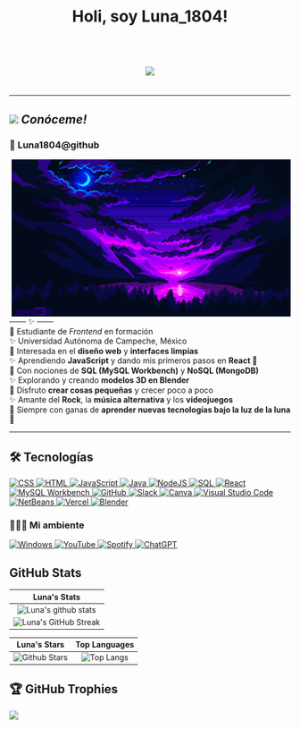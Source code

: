 <h1 align="center">
Holi, soy Luna_1804!
<br>
<br/>
  
<p align="center"> 
  <a href="https://github.com/DenverCoder1/readme-typing-svg">
    <img src="https://readme-typing-svg.herokuapp.com?lines=Ingeniería+Estudiante+Frontend;SQL+SMDB+Workbench80;Aprendiendo+React;Apasionada+del+3D+y+Blender;Siempre+bajo+la+luz+de+la+luna&center=true&width=460&height=70&color=9d4edd&font=Nunito">
  </a>
</p>

<hr>

## <img src="https://media.giphy.com/media/ObNTw8Uzwy6KQ/giphy.gif" width="30px">&nbsp;***Conóceme!***

### 🌌 **Luna1804@github**  
 <img align="right" src="elwuaxy00md71.gif" alt="Unfortunately I didn't find the author of the pic, feel free to open a pull request if found" width="500" />

─── ✨ ───  
🌙 Estudiante de *Frontend* en formación  
✨ Universidad Autónoma de Campeche, México  
🌙 Interesada en el **diseño web** y **interfaces limpias**  
✨ Aprendiendo **JavaScript** y dando mis primeros pasos en **React 🚀**  
🌙 Con nociones de **SQL (MySQL Workbench)** y **NoSQL (MongoDB)**  
✨ Explorando y creando **modelos 3D en Blender**  
🌙 Disfruto **crear cosas pequeñas** y crecer poco a poco  
✨ Amante del **Rock**, la **música alternativa** y los **videojuegos**  
🌱 Siempre con ganas de **aprender nuevas tecnologías bajo la luz de la luna🌙**

<HR>

## 🛠️ Tecnologías


<p align="left">

<!-- CSS -->
<a href="https://github.com/search?q=user%3ADenverCoder1+is%3Arepo+language%3Acss">
  <img alt="CSS" src="https://img.shields.io/badge/CSS-%23A97BFF.svg?logo=css3&logoColor=white">
</a>

<!-- HTML -->
<a href="https://github.com/search?q=user%3ADenverCoder1+is%3Arepo+language%3Ahtml">
  <img alt="HTML" src="https://img.shields.io/badge/HTML-%23CBA0FF.svg?logo=html5&logoColor=white">
</a>

<!-- JavaScript -->
<a href="https://github.com/search?q=user%3ADenverCoder1+is%3Arepo+language%3Ajavascript">
  <img alt="JavaScript" src="https://img.shields.io/badge/JavaScript-%23D1B3FF.svg?logo=javascript&logoColor=black">
</a>

<!-- Java -->
<a href="https://github.com/search?q=user%3ADenverCoder1+is%3Arepo+language%3Ajava">
  <img alt="Java" src="https://img.shields.io/badge/Java-%236D4EFF.svg?logo=java&logoColor=white">
</a>

<!-- NodeJS -->
<a href="https://github.com/search?q=user%3ADenverCoder1+is%3Arepo+language%3Anodejs">
  <img alt="NodeJS" src="https://img.shields.io/badge/Node.js-%238C66FF.svg?logo=node.js&logoColor=white">
</a>

<!-- SQL -->
<a href="https://github.com/search?q=user%3ADenverCoder1+is%3Arepo+language%3Asql">
  <img alt="SQL" src="https://img.shields.io/badge/SQL-%239966FF.svg?logo=amazon-dynamodb&logoColor=white">
</a>

<!-- React -->
<a href="https://react.dev/" target="_blank">
  <img alt="React" src="https://img.shields.io/badge/React-%23B699FF.svg?logo=react&logoColor=black">
</a>

<!-- MySQL Workbench -->
<a href="https://www.mysql.com/products/workbench/" target="_blank">
  <img alt="MySQL Workbench" src="https://img.shields.io/badge/MySQL%20Workbench-%238C7FFF.svg?logo=mysql&logoColor=white">
</a>

<!-- GitHub -->
<a href="https://github.com/" target="_blank">
  <img alt="GitHub" src="https://img.shields.io/badge/GitHub-%239966FF.svg?logo=github&logoColor=white">
</a>

<!-- Slack -->
<a href="https://slack.com/" target="_blank">
  <img alt="Slack" src="https://img.shields.io/badge/Slack-%236A4FFF.svg?logo=slack&logoColor=white">
</a>

<!-- Canva -->
<a href="https://www.canva.com/" target="_blank">
  <img alt="Canva" src="https://img.shields.io/badge/Canva-%237F66FF.svg?logo=canva&logoColor=white">
</a>

<!-- Visual Studio Code -->
<a href="https://code.visualstudio.com/" target="_blank">
  <img alt="Visual Studio Code" src="https://img.shields.io/badge/VS%20Code-%238C7FFF.svg?logo=visualstudiocode&logoColor=white">
</a>

<!-- NetBeans -->
<a href="https://netbeans.apache.org/" target="_blank">
  <img alt="NetBeans" src="https://img.shields.io/badge/Apache%20NetBeans-%236F5FFF.svg?logo=apache-netbeans-ide&logoColor=white">
</a>

<!-- Vercel -->
<a href="https://vercel.com/" target="_blank">
  <img alt="Vercel" src="https://img.shields.io/badge/Vercel-%236B4EFF.svg?logo=vercel&logoColor=white">
</a>

<!-- Blender -->
<a href="https://www.blender.org/" target="_blank">
  <img alt="Blender" src="https://img.shields.io/badge/Blender-%238566FF.svg?logo=blender&logoColor=white">
</a>

</p>

### 👨🏽‍💻 Mi ambiente
<P>
  <!-- Windows -->
<a href="https://www.microsoft.com/windows" target="_blank">
  <img alt="Windows" src="https://img.shields.io/badge/Windows-%238C66FF.svg?logo=windows&logoColor=white">
</a>

<!-- YouTube -->
<a href="https://www.youtube.com/" target="_blank">
  <img alt="YouTube" src="https://img.shields.io/badge/YouTube-%239966FF.svg?logo=youtube&logoColor=white">
</a>

<!-- Spotify -->
<a href="https://open.spotify.com/" target="_blank">
  <img alt="Spotify" src="https://img.shields.io/badge/Spotify-%237F66FF.svg?logo=spotify&logoColor=white">
</a>

<!-- ChatGPT -->
<a href="https://chat.openai.com/" target="_blank">
  <img alt="ChatGPT" src="https://img.shields.io/badge/ChatGPT-%236A4FFF.svg?logo=openai&logoColor=white">
</a>
</P>



## GitHub Stats


|                                                                     Luna's Stats                                                                     |
|:------------------------------------------------------------------------------------------------------------------------------------------------------:|
| ![Luna's github stats](https://github-readme-stats.vercel.app/api?username=Luna1804&show_icons=true&theme=radical)              | 
| ![Luna's GitHub Streak](https://github-readme-streak-stats.herokuapp.com/?user=Luna1804&theme=radical)                    | 
    

|                                                                                                      Luna's Stars                                                                                                       |                                                           Top Languages                                                           |      
|:-------------------------------------------------------------------------------------------------------------------------------------------------------------------------------------------------------------------------:|:---------------------------------------------------------------------------------------------------------------------------------:|
| ![Github Stars](https://github-readme-stats.vercel.app/api?username=Luna1804&show_icons=true&locale=en&count_private=true&hide_rank=true&custom_title=My%20GitHub%20Stats&disable_animations=true&theme=radical) | ![Top Langs](https://github-readme-stats.vercel.app/api/top-langs/?username=Luna1804&langs_count=8&theme=radical&layout=compact) |



## 🏆 GitHub Trophies
![](https://github-profile-trophy.vercel.app/?username=Luna1804&theme=radical&no-frame=true&no-bg=false&margin-w=4)

